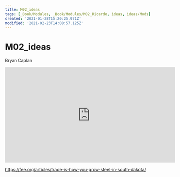 ```yaml
---
title: M02_ideas
tags: [_Book/Modules, _Book/Modules/M02_Ricardo, ideas, ideas/Mods]
created: '2021-01-28T15:20:25.971Z'
modified: '2021-02-23T14:08:57.125Z'
---
```


# M02_ideas

Bryan Caplan

<iframe width="560" height="315" src="https://www.youtube.com/embed/uXMnAPGY1uE" frameborder="0" allow="accelerometer; autoplay; clipboard-write; encrypted-media; gyroscope; picture-in-picture" allowfullscreen></iframe>

https://fee.org/articles/trade-is-how-you-grow-steel-in-south-dakota/
